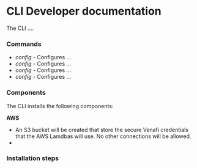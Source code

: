 # CLI Developer documentation

The CLI ....





### Commands
- *config* - Configures ...
- *config* - Configures ...
- *config* - Configures ...
- *config* - Configures ...


### Components

The CLI installs the following components:

**AWS**
- An S3 bucket will be created that store the secure Venafi credentials that the AWS Lamdbas will use. No other connections will be allowed.
- 

### Installation steps